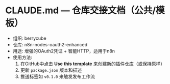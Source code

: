 # CLAUDE.md — 仓库交接文档（公共/模板）
- 组织: berrycube
- 仓库: n8n-nodes-oauth2-enhanced
- 用途: 增强的OAuth2凭证 + 智能HTTP，适用于n8n
- 使用方法:
  1) 在GitHub中点击 **Use this template** 来创建新的插件仓库（或保持原样）
  2) 更新 `package.json` 版本和描述
  3) 推送标签如 `v0.1.0` 来触发发布工作流